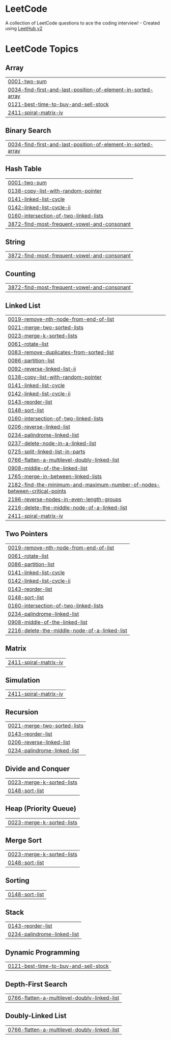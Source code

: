 # LeetCode
A collection of LeetCode questions to ace the coding interview! - Created using [LeetHub v2](https://github.com/arunbhardwaj/LeetHub-2.0)

<!---LeetCode Topics Start-->
# LeetCode Topics
## Array
|  |
| ------- |
| [0001-two-sum](https://github.com/Raunak08-code/LeetCode/tree/master/0001-two-sum) |
| [0034-find-first-and-last-position-of-element-in-sorted-array](https://github.com/Raunak08-code/LeetCode/tree/master/0034-find-first-and-last-position-of-element-in-sorted-array) |
| [0121-best-time-to-buy-and-sell-stock](https://github.com/Raunak08-code/LeetCode/tree/master/0121-best-time-to-buy-and-sell-stock) |
| [2411-spiral-matrix-iv](https://github.com/Raunak08-code/LeetCode/tree/master/2411-spiral-matrix-iv) |
## Binary Search
|  |
| ------- |
| [0034-find-first-and-last-position-of-element-in-sorted-array](https://github.com/Raunak08-code/LeetCode/tree/master/0034-find-first-and-last-position-of-element-in-sorted-array) |
## Hash Table
|  |
| ------- |
| [0001-two-sum](https://github.com/Raunak08-code/LeetCode/tree/master/0001-two-sum) |
| [0138-copy-list-with-random-pointer](https://github.com/Raunak08-code/LeetCode/tree/master/0138-copy-list-with-random-pointer) |
| [0141-linked-list-cycle](https://github.com/Raunak08-code/LeetCode/tree/master/0141-linked-list-cycle) |
| [0142-linked-list-cycle-ii](https://github.com/Raunak08-code/LeetCode/tree/master/0142-linked-list-cycle-ii) |
| [0160-intersection-of-two-linked-lists](https://github.com/Raunak08-code/LeetCode/tree/master/0160-intersection-of-two-linked-lists) |
| [3872-find-most-frequent-vowel-and-consonant](https://github.com/Raunak08-code/LeetCode/tree/master/3872-find-most-frequent-vowel-and-consonant) |
## String
|  |
| ------- |
| [3872-find-most-frequent-vowel-and-consonant](https://github.com/Raunak08-code/LeetCode/tree/master/3872-find-most-frequent-vowel-and-consonant) |
## Counting
|  |
| ------- |
| [3872-find-most-frequent-vowel-and-consonant](https://github.com/Raunak08-code/LeetCode/tree/master/3872-find-most-frequent-vowel-and-consonant) |
## Linked List
|  |
| ------- |
| [0019-remove-nth-node-from-end-of-list](https://github.com/Raunak08-code/LeetCode/tree/master/0019-remove-nth-node-from-end-of-list) |
| [0021-merge-two-sorted-lists](https://github.com/Raunak08-code/LeetCode/tree/master/0021-merge-two-sorted-lists) |
| [0023-merge-k-sorted-lists](https://github.com/Raunak08-code/LeetCode/tree/master/0023-merge-k-sorted-lists) |
| [0061-rotate-list](https://github.com/Raunak08-code/LeetCode/tree/master/0061-rotate-list) |
| [0083-remove-duplicates-from-sorted-list](https://github.com/Raunak08-code/LeetCode/tree/master/0083-remove-duplicates-from-sorted-list) |
| [0086-partition-list](https://github.com/Raunak08-code/LeetCode/tree/master/0086-partition-list) |
| [0092-reverse-linked-list-ii](https://github.com/Raunak08-code/LeetCode/tree/master/0092-reverse-linked-list-ii) |
| [0138-copy-list-with-random-pointer](https://github.com/Raunak08-code/LeetCode/tree/master/0138-copy-list-with-random-pointer) |
| [0141-linked-list-cycle](https://github.com/Raunak08-code/LeetCode/tree/master/0141-linked-list-cycle) |
| [0142-linked-list-cycle-ii](https://github.com/Raunak08-code/LeetCode/tree/master/0142-linked-list-cycle-ii) |
| [0143-reorder-list](https://github.com/Raunak08-code/LeetCode/tree/master/0143-reorder-list) |
| [0148-sort-list](https://github.com/Raunak08-code/LeetCode/tree/master/0148-sort-list) |
| [0160-intersection-of-two-linked-lists](https://github.com/Raunak08-code/LeetCode/tree/master/0160-intersection-of-two-linked-lists) |
| [0206-reverse-linked-list](https://github.com/Raunak08-code/LeetCode/tree/master/0206-reverse-linked-list) |
| [0234-palindrome-linked-list](https://github.com/Raunak08-code/LeetCode/tree/master/0234-palindrome-linked-list) |
| [0237-delete-node-in-a-linked-list](https://github.com/Raunak08-code/LeetCode/tree/master/0237-delete-node-in-a-linked-list) |
| [0725-split-linked-list-in-parts](https://github.com/Raunak08-code/LeetCode/tree/master/0725-split-linked-list-in-parts) |
| [0766-flatten-a-multilevel-doubly-linked-list](https://github.com/Raunak08-code/LeetCode/tree/master/0766-flatten-a-multilevel-doubly-linked-list) |
| [0908-middle-of-the-linked-list](https://github.com/Raunak08-code/LeetCode/tree/master/0908-middle-of-the-linked-list) |
| [1765-merge-in-between-linked-lists](https://github.com/Raunak08-code/LeetCode/tree/master/1765-merge-in-between-linked-lists) |
| [2182-find-the-minimum-and-maximum-number-of-nodes-between-critical-points](https://github.com/Raunak08-code/LeetCode/tree/master/2182-find-the-minimum-and-maximum-number-of-nodes-between-critical-points) |
| [2196-reverse-nodes-in-even-length-groups](https://github.com/Raunak08-code/LeetCode/tree/master/2196-reverse-nodes-in-even-length-groups) |
| [2216-delete-the-middle-node-of-a-linked-list](https://github.com/Raunak08-code/LeetCode/tree/master/2216-delete-the-middle-node-of-a-linked-list) |
| [2411-spiral-matrix-iv](https://github.com/Raunak08-code/LeetCode/tree/master/2411-spiral-matrix-iv) |
## Two Pointers
|  |
| ------- |
| [0019-remove-nth-node-from-end-of-list](https://github.com/Raunak08-code/LeetCode/tree/master/0019-remove-nth-node-from-end-of-list) |
| [0061-rotate-list](https://github.com/Raunak08-code/LeetCode/tree/master/0061-rotate-list) |
| [0086-partition-list](https://github.com/Raunak08-code/LeetCode/tree/master/0086-partition-list) |
| [0141-linked-list-cycle](https://github.com/Raunak08-code/LeetCode/tree/master/0141-linked-list-cycle) |
| [0142-linked-list-cycle-ii](https://github.com/Raunak08-code/LeetCode/tree/master/0142-linked-list-cycle-ii) |
| [0143-reorder-list](https://github.com/Raunak08-code/LeetCode/tree/master/0143-reorder-list) |
| [0148-sort-list](https://github.com/Raunak08-code/LeetCode/tree/master/0148-sort-list) |
| [0160-intersection-of-two-linked-lists](https://github.com/Raunak08-code/LeetCode/tree/master/0160-intersection-of-two-linked-lists) |
| [0234-palindrome-linked-list](https://github.com/Raunak08-code/LeetCode/tree/master/0234-palindrome-linked-list) |
| [0908-middle-of-the-linked-list](https://github.com/Raunak08-code/LeetCode/tree/master/0908-middle-of-the-linked-list) |
| [2216-delete-the-middle-node-of-a-linked-list](https://github.com/Raunak08-code/LeetCode/tree/master/2216-delete-the-middle-node-of-a-linked-list) |
## Matrix
|  |
| ------- |
| [2411-spiral-matrix-iv](https://github.com/Raunak08-code/LeetCode/tree/master/2411-spiral-matrix-iv) |
## Simulation
|  |
| ------- |
| [2411-spiral-matrix-iv](https://github.com/Raunak08-code/LeetCode/tree/master/2411-spiral-matrix-iv) |
## Recursion
|  |
| ------- |
| [0021-merge-two-sorted-lists](https://github.com/Raunak08-code/LeetCode/tree/master/0021-merge-two-sorted-lists) |
| [0143-reorder-list](https://github.com/Raunak08-code/LeetCode/tree/master/0143-reorder-list) |
| [0206-reverse-linked-list](https://github.com/Raunak08-code/LeetCode/tree/master/0206-reverse-linked-list) |
| [0234-palindrome-linked-list](https://github.com/Raunak08-code/LeetCode/tree/master/0234-palindrome-linked-list) |
## Divide and Conquer
|  |
| ------- |
| [0023-merge-k-sorted-lists](https://github.com/Raunak08-code/LeetCode/tree/master/0023-merge-k-sorted-lists) |
| [0148-sort-list](https://github.com/Raunak08-code/LeetCode/tree/master/0148-sort-list) |
## Heap (Priority Queue)
|  |
| ------- |
| [0023-merge-k-sorted-lists](https://github.com/Raunak08-code/LeetCode/tree/master/0023-merge-k-sorted-lists) |
## Merge Sort
|  |
| ------- |
| [0023-merge-k-sorted-lists](https://github.com/Raunak08-code/LeetCode/tree/master/0023-merge-k-sorted-lists) |
| [0148-sort-list](https://github.com/Raunak08-code/LeetCode/tree/master/0148-sort-list) |
## Sorting
|  |
| ------- |
| [0148-sort-list](https://github.com/Raunak08-code/LeetCode/tree/master/0148-sort-list) |
## Stack
|  |
| ------- |
| [0143-reorder-list](https://github.com/Raunak08-code/LeetCode/tree/master/0143-reorder-list) |
| [0234-palindrome-linked-list](https://github.com/Raunak08-code/LeetCode/tree/master/0234-palindrome-linked-list) |
## Dynamic Programming
|  |
| ------- |
| [0121-best-time-to-buy-and-sell-stock](https://github.com/Raunak08-code/LeetCode/tree/master/0121-best-time-to-buy-and-sell-stock) |
## Depth-First Search
|  |
| ------- |
| [0766-flatten-a-multilevel-doubly-linked-list](https://github.com/Raunak08-code/LeetCode/tree/master/0766-flatten-a-multilevel-doubly-linked-list) |
## Doubly-Linked List
|  |
| ------- |
| [0766-flatten-a-multilevel-doubly-linked-list](https://github.com/Raunak08-code/LeetCode/tree/master/0766-flatten-a-multilevel-doubly-linked-list) |
<!---LeetCode Topics End-->